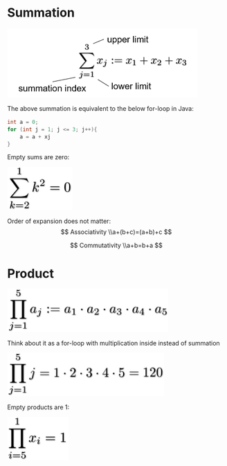 # Summation

<img src="images/summation.PNG">

The above summation is equivalent to the below for-loop in Java:

```java
int a = 0;
for (int j = 1; j <= 3; j++){
    a = a + xj
}
```

Empty sums are zero:

<img src="images/summation-1.JPG" height="100">

Order of expansion does not matter:
$$
Associativity \\a+(b+c)=(a+b)+c
$$

$$
Commutativity \\a+b=b+a
$$



# Product

<img src="images/product.JPG" height=100>

Think about it as a for-loop with multiplication inside instead of summation

<img src="images/product-1.PNG" height=100>

Empty products are 1:

<img src="images/product-2.JPG" height=100>

